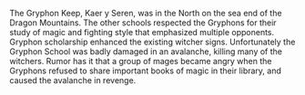 The Gryphon Keep, Kaer y Seren, was in the North on the sea end of the Dragon Mountains. The other schools respected the Gryphons for their study of magic and fighting style that emphasized multiple opponents. Gryphon scholarship enhanced the existing witcher signs. Unfortunately the Gryphon School was badly damaged in an avalanche, killing many of the witchers. Rumor has it that a group of mages became angry when the Gryphons refused to share important books of magic in their library, and caused the avalanche in revenge.